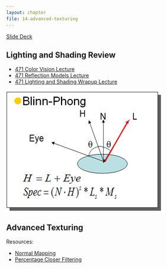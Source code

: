 ```yaml
---
layout: chapter
file: 14-advanced-texturing
---
```



<a href="https://docs.google.com/presentation/d/1NUknkIE4VqjbmlcW5crsz1d4DebWjQm0xl54ZkT-uZA/edit?usp=sharing" class="btn btn-info">Slide Deck</a>


Lighting and Shading Review
---------------------------

- [471 Color Vision Lecture](https://iondune.github.io/csc471/lectures/15-lighting-1)
- [471 Reflection Models Lecture](https://iondune.github.io/csc471/lectures/16-lighting-2)
- [471 Lighting and Shading Wrapup Lecture](https://iondune.github.io/csc471/lectures/17-lighting-3)

![blinn-phong reflectance model](01-figure-blinn-phong.png)



Advanced Texturing
------------------

Resources:

* [Normal Mapping](https://learnopengl.com/Advanced-Lighting/Normal-Mapping)
* [Percentage Closer Filtering](https://developer.nvidia.com/gpugems/GPUGems/gpugems_ch11.html)
